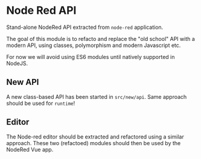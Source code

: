 # Node Red API

Stand-alone NodeRed API extracted from `node-red` application.

The goal of this module is to refacto and replace the "old school" API with a modern API, using classes, polymorphism and modern Javascript etc.

For now we will avoid using ES6 modules until natively supported in NodeJS.

## New API

A new class-based API has been started in `src/new/api`.
Same approach should be used for `runtime`!

## Editor

The Node-red editor should be extracted and refactored using a similar approach. These two (refactoed) modules should then be used by the NodeRed Vue app.
